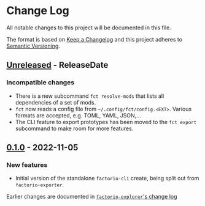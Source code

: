 # Change Log

All notable changes to this project will be documented in this file.

The format is based on [Keep a Changelog](http://keepachangelog.com/)
and this project adheres to [Semantic Versioning](http://semver.org/).

<!-- next-header -->
## [Unreleased] - ReleaseDate

### Incompatible changes

- There is a new subcommand `fct resolve-mods` that lists all dependencies of a
  set of mods.
- `fct` now reads a config file from `~/.config/fct/config.<EXT>`. Various formats are
  accepted, e.g. TOML, YAML, JSON,...
- The CLI feature to export prototypes has been moved to the `fct export`
  subcommand to make room for more features.

## [0.1.0] - 2022-11-05

### New features

- Initial version of the standalone `factorio-cli` create, being split out from
  `factorio-exporter`.

Earlier changes are documented in [`factorio-explorer`'s change log](../factorio-exporter/CHANGELOG.md)

<!-- next-url -->
[Unreleased]: https://github.com/MForster/factorio-rust-tools/compare/factorio-cli-v0.1.0...HEAD
[0.1.0]: https://github.com/MForster/factorio-rust-tools/compare/v0.5.1...factorio-cli-v0.1.0
